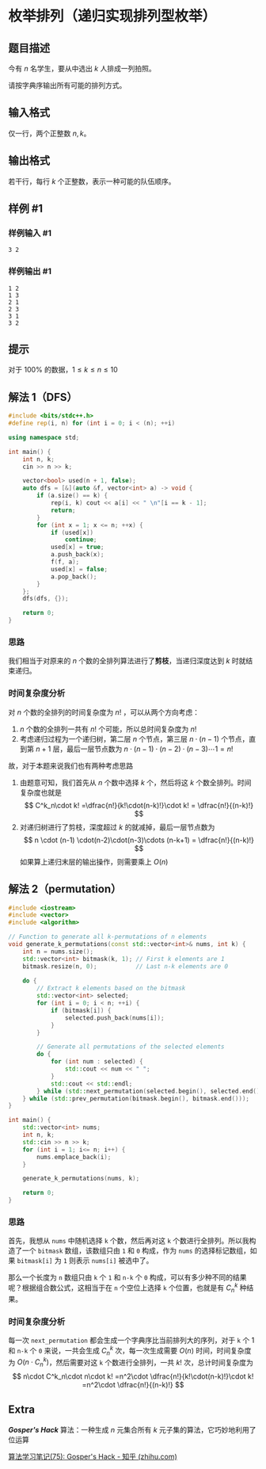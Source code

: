 # 枚举排列（递归实现排列型枚举）

## 题目描述

今有 $n$ 名学生，要从中选出 $k$ 人排成一列拍照。

请按字典序输出所有可能的排列方式。
## 输入格式

仅一行，两个正整数 $n, k$。
## 输出格式

若干行，每行 $k$ 个正整数，表示一种可能的队伍顺序。
## 样例 #1

### 样例输入 #1

```
3 2
```

### 样例输出 #1

```
1 2
1 3
2 1
2 3
3 1
3 2
```

## 提示

对于 $100\%$ 的数据，$1 \leqslant k\leqslant n \leqslant 10$

## 解法 1（DFS）

```cpp
#include <bits/stdc++.h>
#define rep(i, n) for (int i = 0; i < (n); ++i)

using namespace std;

int main() {
    int n, k;
    cin >> n >> k;

    vector<bool> used(n + 1, false);
    auto dfs = [&](auto &f, vector<int> a) -> void {
        if (a.size() == k) {
            rep(i, k) cout << a[i] << " \n"[i == k - 1];
            return;
        }
        for (int x = 1; x <= n; ++x) {
            if (used[x])
                continue;
            used[x] = true;
            a.push_back(x);
            f(f, a);
            used[x] = false;
            a.pop_back();
        }
    };
    dfs(dfs, {});

    return 0;
}
```

### 思路
我们相当于对原来的 $n$ 个数的全排列算法进行了**剪枝**，当递归深度达到 $k$ 时就结束递归。

### 时间复杂度分析
对 $n$ 个数的全排列的时间复杂度为 $n!$ ，可以从两个方向考虑：
1. $n$ 个数的全排列一共有 $n!$ 个可能，所以总时间复杂度为 $n!$
2. 考虑递归过程为一个递归树，第二层 $n$ 个节点，第三层 $n\cdot (n-1)$ 个节点，直到第 $n + 1$ 层，最后一层节点数为 $n\cdot (n-1) \cdot(n-2)\cdot(n-3)\cdots 1 = n!$

故，对于本题来说我们也有两种考虑思路
1. 由题意可知，我们首先从 $n$ 个数中选择 $k$ 个，然后将这 $k$ 个数全排列。时间复杂度也就是
$$
	C^k_n\cdot k! =\dfrac{n!}{k!\cdot(n-k)!}\cdot k! = \dfrac{n!}{(n-k)!}
$$
2. 对递归树进行了剪枝，深度超过 $k$ 的就减掉，最后一层节点数为 
$$
n \cdot (n-1) \cdot(n-2)\cdot(n-3)\cdots (n-k+1) = \dfrac{n!}{(n-k)!}
$$
如果算上递归末层的输出操作，则需要乘上 $O(n)$
## 解法 2（permutation）



```cpp
#include <iostream>
#include <vector>
#include <algorithm>

// Function to generate all k-permutations of n elements
void generate_k_permutations(const std::vector<int>& nums, int k) {
    int n = nums.size();
    std::vector<int> bitmask(k, 1); // First k elements are 1
    bitmask.resize(n, 0);           // Last n-k elements are 0
    
    do {
        // Extract k elements based on the bitmask
        std::vector<int> selected;
        for (int i = 0; i < n; ++i) {
            if (bitmask[i]) {
                selected.push_back(nums[i]);
            }
        }

        // Generate all permutations of the selected elements
        do {
            for (int num : selected) {
                std::cout << num << " ";
            }
            std::cout << std::endl;
        } while (std::next_permutation(selected.begin(), selected.end()));
    } while (std::prev_permutation(bitmask.begin(), bitmask.end()));
}

int main() {
    std::vector<int> nums;
    int n, k;
    std::cin >> n >> k;
    for (int i = 1; i<= n; i++) {
        nums.emplace_back(i);
    }

    generate_k_permutations(nums, k);

    return 0;
}
```

### 思路
首先，我想从 `nums` 中随机选择 `k` 个数，然后再对这 `k` 个数进行全排列。所以我构造了一个 `bitmask` 数组，该数组只由 `1` 和 `0` 构成，作为 `nums` 的选择标记数组，如果 `bitmask[i]` 为 `1` 则表示 `nums[i]` 被选中了。

那么一个长度为 `n` 数组只由 `k` 个 `1` 和 `n-k` 个 `0` 构成，可以有多少种不同的结果呢？根据组合数公式，这相当于在 `n` 个空位上选择 `k` 个位置，也就是有 $C^k_n$ 种结果。

### 时间复杂度分析
每一次 `next_permutation`  都会生成一个字典序比当前排列大的序列，对于 `k` 个 1 和 `n-k` 个 `0` 来说，一共会生成 $C^k_n$ 次，每一次生成需要 $O(n)$ 时间，时间复杂度为 $O(n\cdot C^k_n)$，然后需要对这 `k` 个数进行全排列，一共 $k!$ 次，总计时间复杂度为
	$$
	n\cdot C^k_n\cdot n\cdot k! =n^2\cdot \dfrac{n!}{k!\cdot(n-k)!}\cdot k! =n^2\cdot \dfrac{n!}{(n-k)!}
	$$


## Extra
***Gosper's Hack*** 算法：一种生成 $n$ 元集合所有 $k$ 元子集的算法，它巧妙地利用了位运算

[算法学习笔记(75): Gosper's Hack - 知乎 (zhihu.com)](https://zhuanlan.zhihu.com/p/360512296)